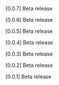 [0.0.7]
Beta release

[0.0.6]
Beta release

[0.0.5]
Beta release

[0.0.4]
Beta release

[0.0.3]
Beta release

[0.0.2]
Beta release

[0.0.1]
Beta release
